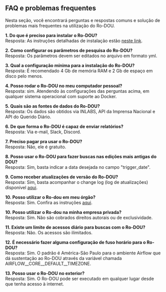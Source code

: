 ## FAQ e problemas frequentes

Nesta seção, você encontrará perguntas e respostas comuns e solução de problemas mais frequentes na utilização do Ro-DOU.

**1. Do que é preciso para instalar o Ro-DOU?** <br>
Resposta: As instruções detalhadas de instalação estão [neste link](https://gestaogovbr.github.io/Ro-dou/como_utilizar/instalacao/).<br>

**2. Como configurar os parâmetros de pesquisa do Ro-DOU?** <br>
Resposta: Os parâmetros devem ser editados no arquivo em formato yml. <br>

**3. Qual a configuração mínima para a instalação do Ro-DOU?** <br>
Resposta: É recomendado 4 Gb de memória RAM e 2 Gb de espaço em disco pelo menos. <br>

**4. Posso rodar o Ro-DOU no meu computador pessoal?** <br>
Resposta: sim. Atendendo às configurações das perguntas acima, em qualquer sistema operacional com suporte ao Docker. <br>

**5. Quais são as fontes de dados do Ro-DOU?** <br>
Resposta: Os dados são obtidos via INLABS, API da Imprensa Nacional e API do Querido Diário. <br>

**6. De que forma o Ro-DOU é capaz de enviar relatórios?** <br>
Resposta: Via e-mail, Slack, Discord. <br>

**7. Preciso pagar pra usar o Ro-DOU?** <br>
Resposta: Não, ele é gratuito. <br>

**8. Posso usar o Ro-DOU para fazer buscas nas edições mais antigas do DOU?** <br>
Resposta: Sim, basta indicar a data desejada no campo "trigger_date". <br>

**9. Como receber atualizações de versão do Ro-DOU?** <br>
Resposta: Sim, basta acompanhar o change log (log de atualizações) disponível [aqui](https://gestaogovbr.github.io/Ro-dou/changelog/changelog/). <br>

**10. Posso utilizar o Ro-dou em meu órgão?** <br>
Resposta: Sim. Confira as instruções [aqui](https://gestaogovbr.github.io/Ro-dou/como_utilizar/usuarios/).

**10. Posso utilizar o Ro-dou na minha empresa privada?** <br>
Resposta: Sim. Não são cobrados direitos autorais ou de exclusividade. <br>

**11. Existe um limite de acessos diário para buscas com o Ro-DOU?** <br>
Resposta: Não. Os acessos são ilimitados. <br>

**12. É necessário fazer alguma configuração de fuso horário para o Ro-DOU?** <br>
Resposta: Sim. O padrão é América-São Paulo para o ambiente Airflow que dá sustentação ao Ro-DOU através da variável chamada AIRFLOW__CORE__DEFAULT__TIMEZONE. <br>

**13. Posso usar o Ro-DOU no exterior?** <br>
Resposta: Sim. O Ro-DOU pode ser executado em qualquer lugar desde que tenha acesso à internet. <br>
